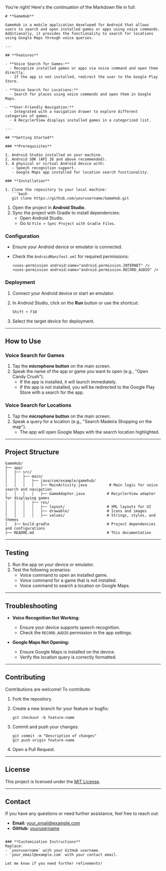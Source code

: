 You're right! Here's the continuation of the Markdown file in full:

```
# **GameHub**

GameHub is a mobile application developed for Android that allows users to search and open installed games or apps using voice commands. Additionally, it provides the functionality to search for locations using Google Maps through voice queries.

---

## **Features**

- **Voice Search for Games:**
  - Recognize installed games or apps via voice command and open them directly.
  - If the app is not installed, redirect the user to the Google Play Store.

- **Voice Search for Locations:**
  - Search for places using voice commands and open them in Google Maps.

- **User-Friendly Navigation:**
  - Integrated with a navigation drawer to explore different categories of games.
  - A RecyclerView displays installed games in a categorized list.

---

## **Getting Started**

### **Prerequisites**

1. Android Studio installed on your machine.
2. Android SDK (API 26 and above recommended).
3. A physical or virtual Android device with:
   - Speech recognition support.
   - Google Maps app installed for location search functionality.

### **Installation**

1. Clone the repository to your local machine:
   ```bash
   git clone https://github.com/yourusername/GameHub.git

```

1.  Open the project in **Android Studio**.
2.  Sync the project with Gradle to install dependencies:
    -   Open Android Studio.
    -   Go to `File > Sync Project with Gradle Files`.

### **Configuration**

-   Ensure your Android device or emulator is connected.
-   Check the `AndroidManifest.xml` for required permissions:

    ```
    <uses-permission android:name="android.permission.INTERNET" />
    <uses-permission android:name="android.permission.RECORD_AUDIO" />

    ```

### **Deployment**

1.  Connect your Android device or start an emulator.
2.  In Android Studio, click on the **Run** button or use the shortcut:

    ```
    Shift + F10

    ```

3.  Select the target device for deployment.

* * * * *

**How to Use**
--------------

### **Voice Search for Games**

1.  Tap the **microphone button** on the main screen.
2.  Speak the name of the app or game you want to open (e.g., "Open Candy Crush").
    -   If the app is installed, it will launch immediately.
    -   If the app is not installed, you will be redirected to the Google Play Store with a search for the app.

### **Voice Search for Locations**

1.  Tap the **microphone button** on the main screen.
2.  Speak a query for a location (e.g., "Search Madeira Shopping on the map").
    -   The app will open Google Maps with the search location highlighted.

* * * * *

**Project Structure**
---------------------

```
GameHub/
├── app/
│   ├── src/
│   │   ├── main/
│   │   │   ├── java/com/example/gamehub/
│   │   │   │   ├── MainActivity.java          # Main logic for voice search and navigation
│   │   │   │   ├── GameAdapter.java          # RecyclerView adapter for displaying games
│   │   │   ├── res/
│   │   │   │   ├── layout/                   # XML layouts for UI
│   │   │   │   ├── drawable/                 # Icons and images
│   │   │   │   ├── values/                   # Strings, styles, and themes
│   ├── build.gradle                          # Project dependencies and configurations
├── README.md                                 # This documentation

```

* * * * *

**Testing**
-----------

1.  Run the app on your device or emulator.
2.  Test the following scenarios:
    -   Voice command to open an installed game.
    -   Voice command for a game that is not installed.
    -   Voice command to search a location on Google Maps.

* * * * *

**Troubleshooting**
-------------------

-   **Voice Recognition Not Working:**

    -   Ensure your device supports speech recognition.
    -   Check the `RECORD_AUDIO` permission in the app settings.
-   **Google Maps Not Opening:**

    -   Ensure Google Maps is installed on the device.
    -   Verify the location query is correctly formatted.

* * * * *

**Contributing**
----------------

Contributions are welcome! To contribute:

1.  Fork the repository.
2.  Create a new branch for your feature or bugfix:

    ```
    git checkout -b feature-name

    ```

3.  Commit and push your changes:

    ```
    git commit -m "Description of changes"
    git push origin feature-name

    ```

4.  Open a Pull Request.

* * * * *

**License**
-----------

This project is licensed under the [MIT License](https://chatgpt.com/c/LICENSE).

* * * * *

**Contact**
-----------

If you have any questions or need further assistance, feel free to reach out:

-   **Email:** <your_email@example.com>
-   **GitHub:** [yourusername](https://github.com/yourusername)

```

### **Customization Instructions**
Replace:
- `yourusername` with your GitHub username.
- `your_email@example.com` with your contact email.

Let me know if you need further refinements!

```
